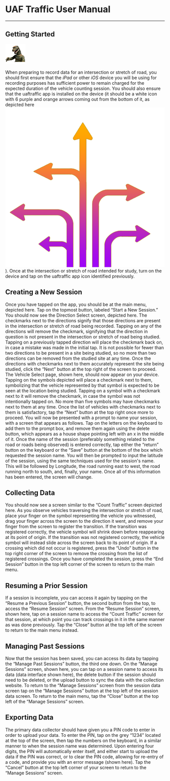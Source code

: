 # UAF Traffic User Manual
--- --

## Getting Started

![example image](godzilla.png)

When preparing to record data for an intersection or stretch of road, you should first ensure that the *iPad* or other *iOS* device you will be using for recording purposes has sufficient power to remain charged for the expected duration of the vehicle counting session.  You should also ensure that the uaftraffic app is installed on the device (it should be a white icon with 6 purple and orange arrows coming out from the bottom of it, as depicted here ![icon](appstore.png "appIcon")).  Once at the intersection or stretch of road intended for study, turn on the device and tap on the uaftraffic app icon identified previously.

## Creating a New Session

Once you have tapped on the app, you should be at the main menu, depicted here.  Tap on the topmost button, labeled “Start a New Session.”  You should now see the Direction Select screen, depicted here.  The checkmarks next to the directions signify that those directions are present in the intersection or stretch of road being recorded.  Tapping on any of the directions will remove the checkmark, signifying that the direction in question is not present in the intersection or stretch of road being studied.  Tapping on a previously tapped direction will place the checkmark back on, in case a mistake was made in the initial tap.  It is not possible for fewer than two directions to be present in a site being studied, so no more than two directions can be removed from the studied site at any time.  Once the directions with checkmarks next to them accurately represent the site being studied, click the “Next” button at the top right of the screen to proceed.  The Vehicle Select page, shown here, should now appear on your device.  Tapping on the symbols depicted will place a checkmark next to them, symbolizing that the vehicle represented by that symbol is expected to be seen at the location being studied.  Tapping on a symbol with a checkmark next to it will remove the checkmark, in case the symbol was not intentionally tapped on.  No more than five symbols may have checkmarks next to them at any time.  Once the list of vehicles with checkmarks next to them is satisfactory, tap the “Next” button at the top right once more to proceed.  You will now be presented with a prompt to name your session, with a screen that appears as follows.  Tap on the letters on the keyboard to add them to the prompt box, and remove them again using the delete button, which appears as a house shape pointing left with an x in the middle of it.  Once the name of the session (preferably something related to the road or roads being observed) is entered correctly, tap either the “return” button on the keyboard or the “Save” button at the bottom of the box which requested the session name.  You will then be prompted to input the latitude of the session, using the same techniques used for the session's name.  This will be followed by Longitude, the road running east to west, the road running north to south, and, finally, your name.  Once all of this information has been entered, the screen will change.

## Collecting Data

You should now see a screen similar to the “Count Traffic” screen depicted here.  As you observe vehicles traversing the intersection or stretch of road, place your finger on the symbol representing the vehicle you witnessed, drag your finger across the screen to the direction it went, and remove your finger from the screen to register the transition.  If the transition was registered correctly, the vehicle symbol will shrink down before reappearing at its point of origin.  If the transition was not registered correctly, the vehicle symbol will instead slide across the screen back to its point of origin.  If a crossing which did not occur is registered, press the “Undo” button in the top right corner of the screen to remove the crossing from the list of registered crossings.  Once you have completed the session, press the “End Session” button in the top left corner of the screen to return to the main menu.

## Resuming a Prior Session

If a session is incomplete, you can access it again by tapping on the “Resume a Previous Session” button, the second button from the top, to access the “Resume Session” screen.  From the “Resume Session” screen, shown here, tap on a session name to access the “Count Traffic” screen for that session, at which point you can track crossings in it in the same manner as was done previously.  Tap the “Close” button at the top left of the screen to return to the main menu instead.

## Managing Past Sessions

Now that the session has been saved, you can access its data by tapping the “Manage Past Sessions” button, the third one down.  On the “Manage Sessions” screen, shown here, you can tap on a session name to access its data (data interface shown here), the delete button if the session should need to be deleted, or the upload button to sync the data with the collection website.  To return to the “Manage Sessions” screen from the session data screen tap on the “Manage Sessions” button at the top left of the session data screen.  To return to the main menu, tap the “Close” button at the top left of the “Manage Sessions” screen.

## Exporting Data

The primary data collector should have given you a PIN code to enter in order to upload your data.  To enter the PIN, tap on the grey “1234” located at the top of the screen, then tap the numbers on the keyboard, in a similar manner to when the session name was determined.  Upon entering four digits, the PIN will automatically enter itself, and either start to upload the data if the PIN was correct, or to clear the PIN code, allowing for re-entry of a code, and provide you with an error message (shown here).  Tap the “Cancel” button at the top left corner of your screen to return to the “Manage Sessions” screen.
